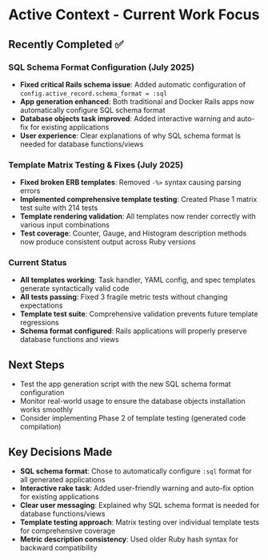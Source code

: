 # Active Context - Current Work Focus

## Recently Completed ✅

### SQL Schema Format Configuration (July 2025)
- **Fixed critical Rails schema issue**: Added automatic configuration of `config.active_record.schema_format = :sql`
- **App generation enhanced**: Both traditional and Docker Rails apps now automatically configure SQL schema format
- **Database objects task improved**: Added interactive warning and auto-fix for existing applications
- **User experience**: Clear explanations of why SQL schema format is needed for database functions/views

### Template Matrix Testing & Fixes (July 2025)
- **Fixed broken ERB templates**: Removed `-%>` syntax causing parsing errors
- **Implemented comprehensive template testing**: Created Phase 1 matrix test suite with 214 tests
- **Template rendering validation**: All templates now render correctly with various input combinations
- **Test coverage**: Counter, Gauge, and Histogram description methods now produce consistent output across Ruby versions

### Current Status
- **All templates working**: Task handler, YAML config, and spec templates generate syntactically valid code
- **All tests passing**: Fixed 3 fragile metric tests without changing expectations
- **Template test suite**: Comprehensive validation prevents future template regressions
- **Schema format configured**: Rails applications will properly preserve database functions and views

## Next Steps
- Test the app generation script with the new SQL schema format configuration
- Monitor real-world usage to ensure the database objects installation works smoothly
- Consider implementing Phase 2 of template testing (generated code compilation)

## Key Decisions Made
- **SQL schema format**: Chose to automatically configure `:sql` format for all generated applications
- **Interactive rake task**: Added user-friendly warning and auto-fix option for existing applications
- **Clear user messaging**: Explained why SQL schema format is needed for database functions/views
- **Template testing approach**: Matrix testing over individual template tests for comprehensive coverage
- **Metric description consistency**: Used older Ruby hash syntax for backward compatibility
